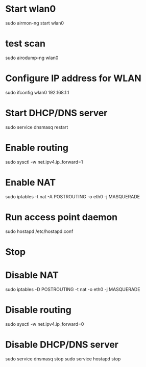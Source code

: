# Start wlan0 
sudo airmon-ng start wlan0
# test scan
sudo airodump-ng wlan0

# Configure IP address for WLAN
sudo ifconfig wlan0 192.168.1.1
# Start DHCP/DNS server
sudo service dnsmasq restart
# Enable routing
sudo sysctl -w net.ipv4.ip_forward=1
# Enable NAT
sudo iptables -t nat -A POSTROUTING -o eth0 -j MASQUERADE
# Run access point daemon
sudo hostapd /etc/hostapd.conf


# Stop
# Disable NAT
sudo iptables -D POSTROUTING -t nat -o eth0 -j MASQUERADE
# Disable routing
sudo sysctl -w net.ipv4.ip_forward=0
# Disable DHCP/DNS server
sudo service dnsmasq stop
sudo service hostapd stop
